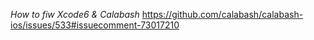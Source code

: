 *How to fiw Xcode6 & Calabash*
https://github.com/calabash/calabash-ios/issues/533#issuecomment-73017210
